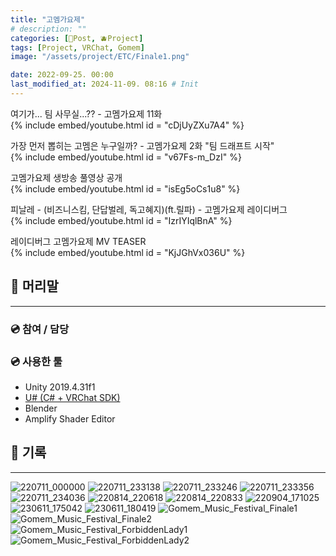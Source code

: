 ```yaml
---
title: "고멤가요제"
# description: ""
categories: [📀Post, 🫐Project]
tags: [Project, VRChat, Gomem]
image: "/assets/project/ETC/Finale1.png"

date: 2022-09-25. 00:00
last_modified_at: 2024-11-09. 08:16 # Init
---
```


여기가... 팀 사무실...?? - 고멤가요제 11화  
{% include embed/youtube.html id = "cDjUyZXu7A4" %}

가장 먼저 뽑히는 고멤은 누구일까? - 고멤가요제 2화 "팀 드래프트 시작"  
{% include embed/youtube.html id = "v67Fs-m_DzI" %}

고멤가요제 생방송 풀영상 공개  
{% include embed/youtube.html id = "isEg5oCs1u8" %}

피날레 - (비즈니스킴, 단답벌레, 독고혜지)(ft.릴파) - 고멤가요제 레이디버그  
{% include embed/youtube.html id = "IzrIYIqlBnA" %}

레이디버그 고멤가요제 MV TEASER  
{% include embed/youtube.html id = "KjJGhVx036U" %}

## 📀 머리말

---

### 💿 참여 / 담당

### 💿 사용한 툴

- Unity 2019.4.31f1
- [U# (C# + VRChat SDK)](https://udonsharp.docs.vrchat.com/)
- Blender
- Amplify Shader Editor

## 📀 기록

---

![220711_000000](/assets/project/Gomem_Music_Festival/220711_000000.png)
![220711_233138](/assets/project/Gomem_Music_Festival/220711_233138.png)
![220711_233246](/assets/project/Gomem_Music_Festival/220711_233246.png)
![220711_233356](/assets/project/Gomem_Music_Festival/220711_233356.png)
![220711_234036](/assets/project/Gomem_Music_Festival/220711_234036.png)
![220814_220618](/assets/project/Gomem_Music_Festival/220814_220618.png)
![220814_220833](/assets/project/Gomem_Music_Festival/220814_220833.png)
![220904_171025](/assets/project/Gomem_Music_Festival/220904_171025.png)
![230611_175042](/assets/project/Gomem_Music_Festival/230611_175042.png)
![230611_180419](/assets/project/Gomem_Music_Festival/230611_180419.png)
![Gomem_Music_Festival_Finale1](/assets/project/Gomem_Music_Festival/Gomem_Music_Festival_Finale1.png)
![Gomem_Music_Festival_Finale2](/assets/project/Gomem_Music_Festival/Gomem_Music_Festival_Finale2.png)
![Gomem_Music_Festival_ForbiddenLady1](/assets/project/Gomem_Music_Festival/Gomem_Music_Festival_ForbiddenLady1.png)
![Gomem_Music_Festival_ForbiddenLady2](/assets/project/Gomem_Music_Festival/Gomem_Music_Festival_ForbiddenLady2.png)

